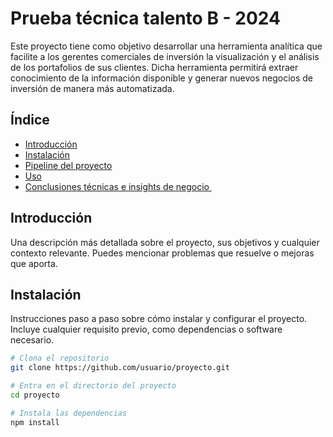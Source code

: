 # Prueba técnica talento B - 2024 

Este proyecto tiene como objetivo desarrollar una herramienta analítica que facilite a los gerentes comerciales de inversión la visualización y el análisis de los portafolios de sus clientes. Dicha herramienta permitirá extraer conocimiento de la información disponible y generar nuevos negocios de inversión de manera más automatizada.

## Índice

- [Introducción](#introducción)
- [Instalación](#instalación)
- [Pipeline del proyecto](#características)
- [Uso](#uso)
- [Conclusiones técnicas e insights de negocio  ](#tecnologías)

## Introducción

Una descripción más detallada sobre el proyecto, sus objetivos y cualquier contexto relevante. Puedes mencionar problemas que resuelve o mejoras que aporta.

## Instalación

Instrucciones paso a paso sobre cómo instalar y configurar el proyecto. Incluye cualquier requisito previo, como dependencias o software necesario.

```bash
# Clona el repositorio
git clone https://github.com/usuario/proyecto.git

# Entra en el directorio del proyecto
cd proyecto

# Instala las dependencias
npm install
